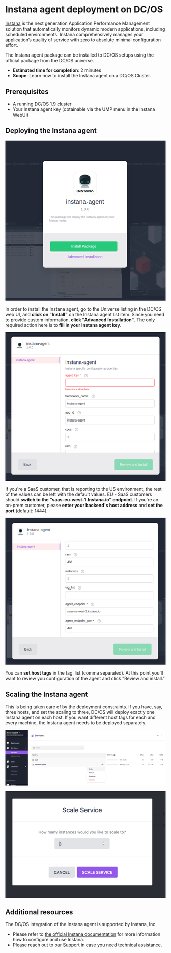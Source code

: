 # Instana agent deployment on DC/OS

[Instana](https://www.instana.com "Instana") is the next generation Application Performance Management solution that automatically monitors dynamic modern applications, including scheduled environments. Instana comprehensively manages your application’s quality of service with zero to absolute minimal configuration effort.

The Instana agent package can be installed to DC/OS setups using the official package from the DC/OS universe.

* **Estimated time for completion**: 2 minutes
* **Scope**: Learn how to install the Instana agent on a DC/OS Cluster.

## Prerequisites

* A running DC/OS 1.9 cluster
* Your Instana agent key (obtainable via the UMP menu in the Instana WebUI)

## Deploying the Instana agent

![Installing the Instana agent on DC/OS](img/install.png "Installing the Instana agent on DC/OS")

In order to install the Instana agent, go to the Universe listing in the DC/OS web UI, and **click on "Install"** on the Instana agent list item. Since you need to provide custom information, **click "Advanced Installation"**. The only required action here is to **fill in your Instana agent key**.

![Provide your Instana agent key in the advanced tab](img/params1.png "Provide your Instana agent key in the advanced tab")

If you're a SaaS customer, that is reporting to the US environment, the rest of the values can be left with the default values. EU - SaaS customers should **switch to the "saas-eu-west-1.Instana.io" endpoint**. If you're an on-prem customer, please **enter your backend's host address** and **set the port** (default: 1444). 

![Switching to another reporting endpoint](img/params2.png "Switching to another reporting endpoint")

You can **set host tags** in the tag_list (comma separated). At this point you'll want to review you configuration of the agent and click "Review and install." 

## Scaling the Instana agent

This is being taken care of by the deployment constraints. If you have, say, three hosts, and set the scaling to three, DC/OS will deploy exactly one Instana agent on each host. If you want different host tags for each and every machine, the Instana agent needs to be deployed separately.

![The Instana agent supports scaling](img/services1.png "The Instana agent supports scaling")


![Scale the number of desired hosts](img/scale.png "Scale the number of desired hosts")

## Additional resources

The DC/OS integration of the Instana agent is supported by Instana, Inc. 

- Please refer to [the official Instana documentation](https://docs.instana.com) for more information how to configure and use Instana.
- Please reach out to our [Support](https://support.instana.com/) in case you need technical assistance.
